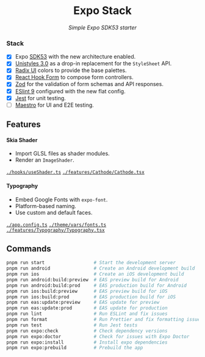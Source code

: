 <h1 align="center">Expo Stack</h1>
<p align="center"><i>Simple Expo SDK53 starter</i></p>

### Stack

- [x] Expo [SDK53](https://expo.dev/changelog/sdk-53-beta) with the new architecture enabled.
- [x] [Unistyles 3.0](https://www.unistyl.es/v3/start/introduction) as a drop-in replacement for the `StyleSheet` API.
- [x] [Radix UI](https://www.radix-ui.com/colors) colors to provide the base palettes.
- [x] [React Hook Form](https://react-hook-form.com/) to compose form controllers.
- [x] [Zod](https://zod.dev/) for the validation of form schemas and API responses.
- [x] [ESlint 9](https://eslint.org/docs/latest/use/getting-started) configured with the new flat config.
- [x] [Jest](https://github.com/expo/expo/tree/main/packages/jest-expo) for unit testing.
- [ ] [Maestro](https://github.com/mobile-dev-inc/Maestro) for UI and E2E testing.

## Features

#### Skia Shader
- Import GLSL files as shader modules.
- Render an `ImageShader`.

[`./hooks/useShader.ts`](./hooks/useShader.ts)
[`./features/Cathode/Cathode.tsx`](./features/Cathode/Cathode.tsx)

#### Typography
- Embed Google Fonts with `expo-font`.
- Platform-based naming.
- Use custom and default faces.

[`./app.config.ts`](./app.config.ts)
[`./theme/vars/fonts.ts`](./theme/vars/fonts.ts)
[`./features/Typography/Typography.tsx`](./features/Typography/Typography.tsx)

## Commands

```bash
pnpm run start                  # Start the development server
pnpm run android                # Create an Android development build
pnpm run ios                    # Create an iOS development build
pnpm run android:build:preview  # EAS preview build for Android
pnpm run android:build:prod     # EAS production build for Android
pnpm run ios:build:preview      # EAS preview build for iOS
pnpm run ios:build:prod         # EAS production build for iOS
pnpm run eas:update:preview     # EAS update for preview
pnpm run eas:update:prod        # EAS update for production
pnpm run lint                   # Run ESLint and fix issues
pnpm run format                 # Run Prettier and fix formatting issues
pnpm run test                   # Run Jest tests
pnpm run expo:check             # Check dependency versions
pnpm run expo:doctor            # Check for issues with Expo Doctor
pnpm run expo:install           # Install expo dependencies
pnpm run expo:prebuild          # Prebuild the app
```
